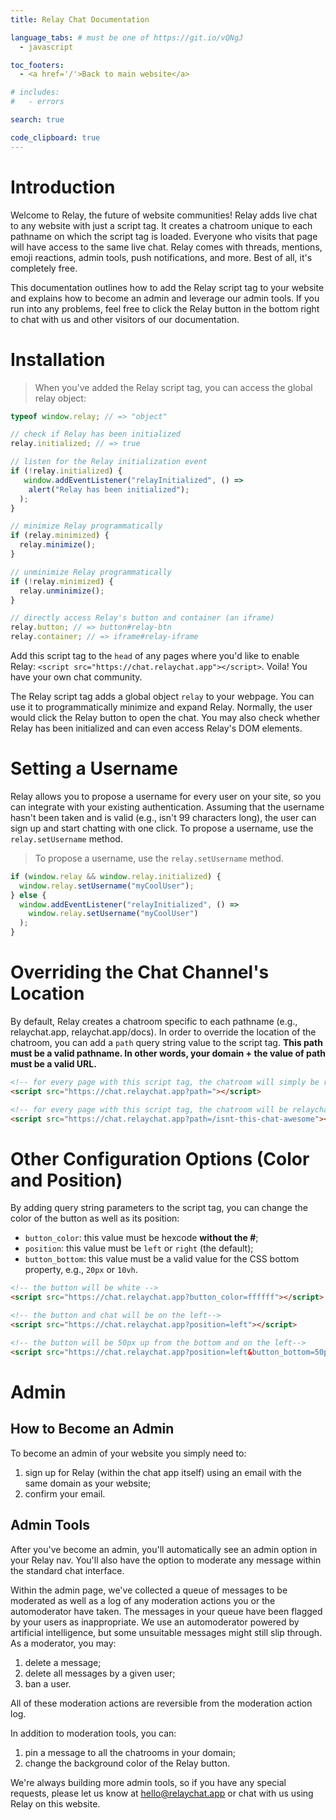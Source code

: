 ```yaml
---
title: Relay Chat Documentation

language_tabs: # must be one of https://git.io/vQNgJ
  - javascript

toc_footers:
  - <a href='/'>Back to main website</a>

# includes:
#   - errors

search: true

code_clipboard: true
---
```


# Introduction

Welcome to Relay, the future of website communities! Relay adds live chat to any website with just a script tag. It creates a chatroom unique to each pathname on which the script tag is loaded. Everyone who visits that page will have access to the same live chat. Relay comes with threads, mentions, emoji reactions, admin tools, push notifications, and more. Best of all, it's completely free.

This documentation outlines how to add the Relay script tag to your website and explains how to become an admin and leverage our admin tools. If you run into any problems, feel free to click the Relay button in the bottom right to chat with us and other visitors of our documentation.

# Installation

> When you've added the Relay script tag, you can access the global relay object:

```javascript
typeof window.relay; // => "object"

// check if Relay has been initialized
relay.initialized; // => true

// listen for the Relay initialization event
if (!relay.initialized) {
   window.addEventListener("relayInitialized", () =>
    alert("Relay has been initialized");
  );
}

// minimize Relay programmatically
if (relay.minimized) {
  relay.minimize();
}

// unminimize Relay programmatically
if (!relay.minimized) {
  relay.unminimize();
}

// directly access Relay's button and container (an iframe)
relay.button; // => button#relay-btn
relay.container; // => iframe#relay-iframe
```

Add this script tag to the `head` of any pages where you'd like to enable Relay: `<script src="https://chat.relaychat.app"></script>`. Voila! You have your own chat community.

The Relay script tag adds a global object `relay` to your webpage. You can use it to programmatically minimize and expand Relay. Normally, the user would click the Relay button to open the chat. You may also check whether Relay has been initialized and can even access Relay's DOM elements.

# Setting a Username

Relay allows you to propose a username for every user on your site, so you can integrate with your existing authentication. Assuming that the username hasn't been taken and is valid (e.g., isn't 99 characters long), the user can sign up and start chatting with one click. To propose a username, use the `relay.setUsername` method.

> To propose a username, use the `relay.setUsername` method.

```javascript
if (window.relay && window.relay.initialized) {
  window.relay.setUsername("myCoolUser");
} else {
  window.addEventListener("relayInitialized", () =>
    window.relay.setUsername("myCoolUser")
  );
}
```

# Overriding the Chat Channel's Location

By default, Relay creates a chatroom specific to each pathname (e.g., relaychat.app, relaychat.app/docs). In order to override the location of the chatroom, you can add a `path` query string value to the script tag. **This path must be a valid pathname. In other words, your domain + the value of path must be a valid URL.**

```html
<!-- for every page with this script tag, the chatroom will simply be relaychat.app -->
<script src="https://chat.relaychat.app?path="></script>

<!-- for every page with this script tag, the chatroom will be relaychat.app/isnt-this-chat-awesome -->
<script src="https://chat.relaychat.app?path=/isnt-this-chat-awesome"></script>
```

# Other Configuration Options (Color and Position)

By adding query string parameters to the script tag, you can change the color of the button as well as its position:

- `button_color`: this value must be hexcode **without the #**;
- `position`: this value must be `left` or `right` (the default);
- `button_bottom`: this value must be a valid value for the CSS bottom property, e.g., `20px` or `10vh`.

```html
<!-- the button will be white -->
<script src="https://chat.relaychat.app?button_color=ffffff"></script>

<!-- the button and chat will be on the left-->
<script src="https://chat.relaychat.app?position=left"></script>

<!-- the button will be 50px up from the bottom and on the left-->
<script src="https://chat.relaychat.app?position=left&button_bottom=50px"></script>
```

# Admin

## How to Become an Admin

To become an admin of your website you simply need to:

1. sign up for Relay (within the chat app itself) using an email with the same domain as your website;
2. confirm your email.

## Admin Tools

After you've become an admin, you'll automatically see an admin option in your Relay nav. You'll also have the option to moderate any message within the standard chat interface.

Within the admin page, we've collected a queue of messages to be moderated as well as a log of any moderation actions you or the automoderator have taken. The messages in your queue have been flagged by your users as inappropriate. We use an automoderator powered by artificial intelligence, but some unsuitable messages might still slip through. As a moderator, you may:

1. delete a message;
2. delete all messages by a given user;
3. ban a user.

All of these moderation actions are reversible from the moderation action log.

In addition to moderation tools, you can:

1. pin a message to all the chatrooms in your domain;
2. change the background color of the Relay button.

We're always building more admin tools, so if you have any special requests, please let us know at hello@relaychat.app or chat with us using Relay on this website.
